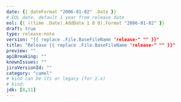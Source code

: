 ```yaml
---
date: {{ dateFormat "2006-01-02" .Date }}
# EOL date, default 1 year from release date
eol: {{ ((time .Date).AddDate 1 0 0).Format "2006-01-02" }}
draft: true
type: release-note
version: "{{ replace .File.BaseFileName "release-" "" }}"
title: "Release {{ replace .File.BaseFileName "release-" "" }}"
preview: ""
apiBreaking: ""
knownIssues: ""
jiraVersionId: ""
category: "camel"
# kind can be lts or legacy (for 2.x)
# kind:
jdk: [8,11]
---
```

